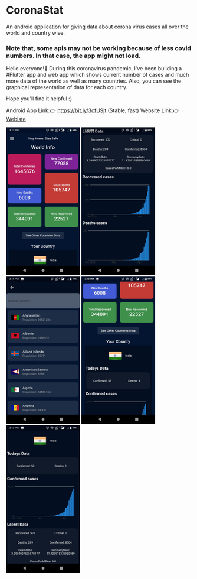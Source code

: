 # CoronaStat
An android application for giving data about corona virus cases all over the world and country wise.

### Note that, some apis may not be working because of less covid numbers. In that case, the app might not load. 

Hello everyone!👋 During this coronavirus pandemic, I've been building a #Flutter app and web app which shows current number of cases and much more data of the world as well as many countries. Also, you can see the graphical representation of data for each country.

Hope you'll find it helpful :)

Android App Link:👉 https://bit.ly/3cfU9jt
(Stable, fast)
Website Link:👉 [Webiste](https://skohan.github.io/CoronaStat/website/#/)

<img src = "images/0.jpeg" height = "400" width = "200" />
<img src="./images/1.jpeg" width = "200" height="400" />
<img src="./images/2.jpeg" width = "200" height="400" />
<img src = "./images/3.jpeg" height = "400" width = "200" />
<img src="./images/4.jpeg" width = "200" height="400" />

